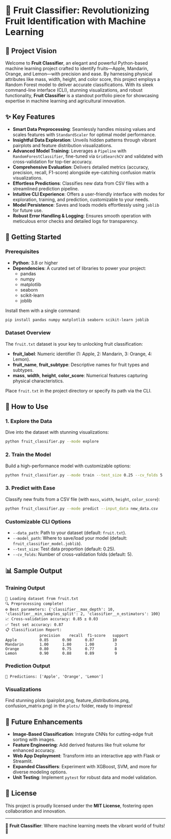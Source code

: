 # 🌟 Fruit Classifier: Revolutionizing Fruit Identification with Machine Learning

## 🌱 Project Vision
Welcome to **Fruit Classifier**, an elegant and powerful Python-based machine learning project crafted to identify fruits—Apple, Mandarin, Orange, and Lemon—with precision and ease. By harnessing physical attributes like mass, width, height, and color score, this project employs a Random Forest model to deliver accurate classifications. With its sleek command-line interface (CLI), stunning visualizations, and robust functionality, **Fruit Classifier** is a standout portfolio piece for showcasing expertise in machine learning and agricultural innovation.

## ✨ Key Features
- **Smart Data Preprocessing**: Seamlessly handles missing values and scales features with `StandardScaler` for optimal model performance.
- **Insightful Data Exploration**: Unveils hidden patterns through vibrant pairplots and feature distribution visualizations.
- **Advanced Model Training**: Leverages a `Pipeline` with `RandomForestClassifier`, fine-tuned via `GridSearchCV` and validated with cross-validation for top-tier accuracy.
- **Comprehensive Evaluation**: Delivers detailed metrics (accuracy, precision, recall, F1-score) alongside eye-catching confusion matrix visualizations.
- **Effortless Predictions**: Classifies new data from CSV files with a streamlined prediction pipeline.
- **Intuitive CLI Experience**: Offers a user-friendly interface with modes for exploration, training, and prediction, customizable to your needs.
- **Model Persistence**: Saves and loads models effortlessly using `joblib` for future use.
- **Robust Error Handling & Logging**: Ensures smooth operation with meticulous error checks and detailed logs for transparency.

## 🚀 Getting Started

### Prerequisites
- **Python**: 3.8 or higher
- **Dependencies**: A curated set of libraries to power your project:
  - pandas
  - numpy
  - matplotlib
  - seaborn
  - scikit-learn
  - joblib

Install them with a single command:
```bash
pip install pandas numpy matplotlib seaborn scikit-learn joblib
```

### Dataset Overview
The `fruit.txt` dataset is your key to unlocking fruit classification:
- **fruit_label**: Numeric identifier (1: Apple, 2: Mandarin, 3: Orange, 4: Lemon).
- **fruit_name**, **fruit_subtype**: Descriptive names for fruit types and subtypes.
- **mass**, **width**, **height**, **color_score**: Numerical features capturing physical characteristics.

Place `fruit.txt` in the project directory or specify its path via the CLI.

## 🎉 How to Use

### 1. Explore the Data
Dive into the dataset with stunning visualizations:
```bash
python fruit_classifier.py --mode explore
```

### 2. Train the Model
Build a high-performance model with customizable options:
```bash
python fruit_classifier.py --mode train --test_size 0.25 --cv_folds 5
```

### 3. Predict with Ease
Classify new fruits from a CSV file (with `mass`, `width`, `height`, `color_score`):
```bash
python fruit_classifier.py --mode predict --input_data new_data.csv
```

### Customizable CLI Options
- `--data_path`: Path to your dataset (default: `fruit.txt`).
- `--model_path`: Where to save/load your model (default: `fruit_classifier_model.joblib`).
- `--test_size`: Test data proportion (default: 0.25).
- `--cv_folds`: Number of cross-validation folds (default: 5).

## 📊 Sample Output

### Training Output
```
🌟 Loading dataset from fruit.txt
🔍 Preprocessing complete!
⚙️ Best parameters: {'classifier__max_depth': 10, 'classifier__min_samples_split': 2, 'classifier__n_estimators': 100}
📈 Cross-validation accuracy: 0.85 ± 0.03
✅ Test set accuracy: 0.87
📋 Classification Report:
               precision    recall  f1-score   support
Apple          0.85      0.90      0.87        10
Mandarin       1.00      1.00      1.00         3
Orange         0.80      0.75      0.77         8
Lemon          0.90      0.88      0.89         9
```

### Prediction Output
```
🎉 Predictions: ['Apple', 'Orange', 'Lemon']
```

### Visualizations
Find stunning plots (pairplot.png, feature_distributions.png, confusion_matrix.png) in the `plots/` folder, ready to impress!

## 🌈 Future Enhancements
- **Image-Based Classification**: Integrate CNNs for cutting-edge fruit sorting with images.
- **Feature Engineering**: Add derived features like fruit volume for enhanced accuracy.
- **Web App Deployment**: Transform into an interactive app with Flask or Streamlit.
- **Expanded Classifiers**: Experiment with XGBoost, SVM, and more for diverse modeling options.
- **Unit Testing**: Implement `pytest` for robust data and model validation.

## 📜 License
This project is proudly licensed under the **MIT License**, fostering open collaboration and innovation.

---

🌟 **Fruit Classifier**: Where machine learning meets the vibrant world of fruits! 🌟